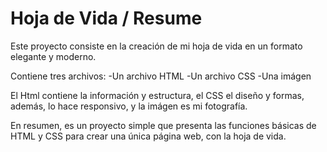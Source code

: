 # Hoja de Vida / Resume

Este proyecto consiste en la creación de mi hoja de vida en un formato elegante y moderno.

Contiene tres archivos:
-Un archivo HTML
-Un archivo CSS
-Una imágen

El Html contiene la información y estructura, el CSS el diseño y formas, además, lo hace responsivo, y la imágen es mi fotografía.

En resumen, es un proyecto simple que presenta las funciones básicas de HTML y CSS para crear una única página web, con la hoja de vida.
